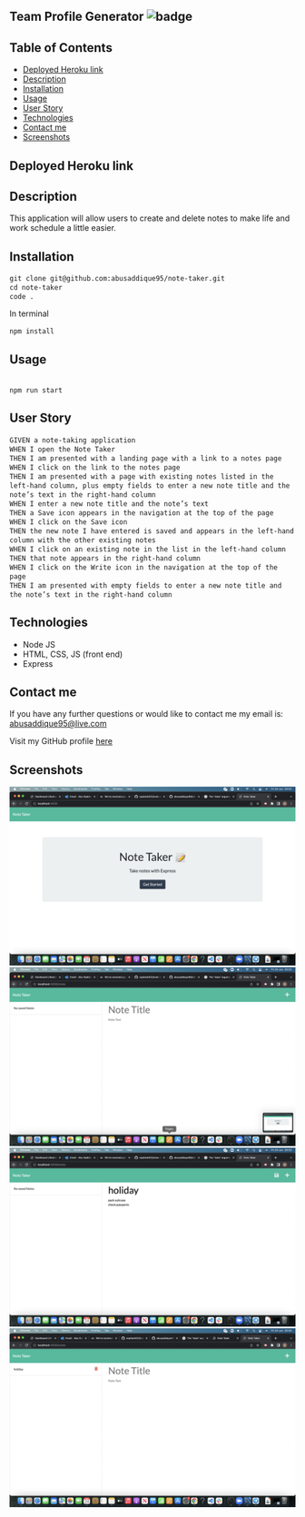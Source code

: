 ## Team Profile Generator ![badge](https://img.shields.io/badge/MIT-License-green)

## Table of Contents

- [Deployed Heroku link](#deployed-heroku-link)
- [Description](#description)
- [Installation](#installation)
- [Usage](#usage)
- [User Story](#user-story)
- [Technologies](#technologies)
- [Contact me](#contact-me)
- [Screenshots](#screenshots)

## Deployed Heroku link

## Description

This application will allow users to create and delete notes to make life and work schedule a little easier.

## Installation

```
git clone git@github.com:abusaddique95/note-taker.git
cd note-taker
code .
```

In terminal

```
npm install
```

## Usage

```

npm run start

```

## User Story

```
GIVEN a note-taking application
WHEN I open the Note Taker
THEN I am presented with a landing page with a link to a notes page
WHEN I click on the link to the notes page
THEN I am presented with a page with existing notes listed in the left-hand column, plus empty fields to enter a new note title and the note’s text in the right-hand column
WHEN I enter a new note title and the note’s text
THEN a Save icon appears in the navigation at the top of the page
WHEN I click on the Save icon
THEN the new note I have entered is saved and appears in the left-hand column with the other existing notes
WHEN I click on an existing note in the list in the left-hand column
THEN that note appears in the right-hand column
WHEN I click on the Write icon in the navigation at the top of the page
THEN I am presented with empty fields to enter a new note title and the note’s text in the right-hand column
```

## Technologies

- Node JS
- HTML, CSS, JS (front end)
- Express

## Contact me

If you have any further questions or would like to contact me my email is: abusaddique95@live.com

Visit my GitHub profile [here](https://github.com/abusaddique95)

## Screenshots

![screenshot](./public/assets/screenshots/homepage.png)
![screenshot](./public/assets/screenshots/note-page.png)
![screenshot](./public/assets/screenshots/save-note.png)
![screenshot](./public/assets/screenshots/saved-note.png)
